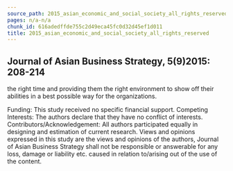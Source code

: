 ```yaml
---
source_path: 2015_asian_economic_and_social_society_all_rights_reserved.md
pages: n/a-n/a
chunk_id: 616adedffde755c2d49eca45fc0d32d45ef1d011
title: 2015_asian_economic_and_social_society_all_rights_reserved
---
```

## Journal of Asian Business Strategy, 5(9)2015: 208-214

the right time and providing them the right environment to show off their abilities in a best possible way for the organizations.

Funding: This study received no specific financial support. Competing Interests: The authors declare that they have no conflict of interests. Contributors/Acknowledgement: All authors participated equally in designing and estimation of current research. Views and opinions expressed in this study are the views and opinions of the authors, Journal of Asian Business Strategy shall not be responsible or answerable for any loss, damage or liability etc. caused in relation to/arising out of the use of the content.
